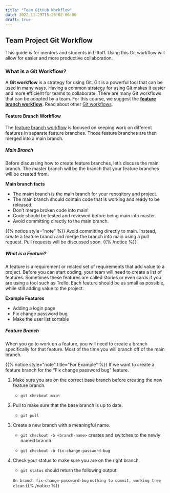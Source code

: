 ```yaml
---
title: "Team GitHub Workflow"
date: 2022-11-29T15:25:02-06:00
draft: true
---
```


## Team Project Git Workflow
 
This guide is for mentors and students in Liftoff. Using this Git workflow will allow for easier and more productive collaboration.
 
### What is a Git Workflow?
 
A **Git workflow** is a strategy for using Git. Git is a powerful tool that can be used in many ways. Having a common strategy for using Git makes it easier and more efficient for teams to collaborate. There are many Git workflows that can be adopted by a team. For this course, we suggest the **[feature branch workflow](https://www.atlassian.com/git/tutorials/comparing-workflows/feature-branch-workflow)**. Read about other [Git workflows](https://www.atlassian.com/git/tutorials/comparing-workflows).
 
#### Feature Branch Workflow
 
The [feature branch workflow](https://learn.microsoft.com/en-us/azure/devops/repos/git/git-branching-guidance?view=azure-devops#keep-your-branch-strategy-simple) is focused on keeping work on different features in separate feature branches. Those feature branches are then merged into a main branch.
 
##### Main Branch
 
Before discussing how to create feature branches, let’s discuss the main branch. The master branch will be the branch that your feature branches will be created from.
 
**Main branch facts**
* The maim branch is the main branch for your repository and project.
* The main branch should contain code that is working and ready to be released.
* Don’t merge broken code into main!
* Code should be tested and reviewed before being main into master.
* Avoid committing directly to the main branch.
 

{{% notice style="note"  %}}
Avoid committing directly to main. Instead, create a feature branch and merge the branch into main using a pull request. Pull requests will be discussed soon. 
{{% /notice %}}

 
##### What is a Feature?
 
A feature is a requirement or related set of requirements that add value to a project. Before you can start coding, your team will need to create a list of features. Sometimes these features are called stories or even cards if you are using a tool such as Trello. Each feature should be as small as possible, while still adding value to the project.
 
**Example Features**
* Adding a login page
* Fix change password bug
* Make the user list sortable

##### Feature Branch
 
When you go to work on a feature, you will need to create a branch specifically for that feature. Most of the time you will branch off of the main branch.


{{% notice style="note" title="For Example" %}}
If we want to create a feature branch for the “Fix change password bug” feature.

1. Make sure you are on the correct base branch before creating the new feature branch.
   - `git checkout main`
1. Pull to make sure that the base branch is up to date.
   - `git pull`

1. Create a new branch with a meaningful name.
   - `git checkout -b <branch-name>` creates and switches to the newly named branch

   - `git checkout -b fix-change-password-bug` 
1. Check your status to make sure you are on the right branch.
   - `git status` should return the following output:

   `On branch fix-change-password-bug`
   `nothing to commit, working tree clean`
{{% /notice %}}



